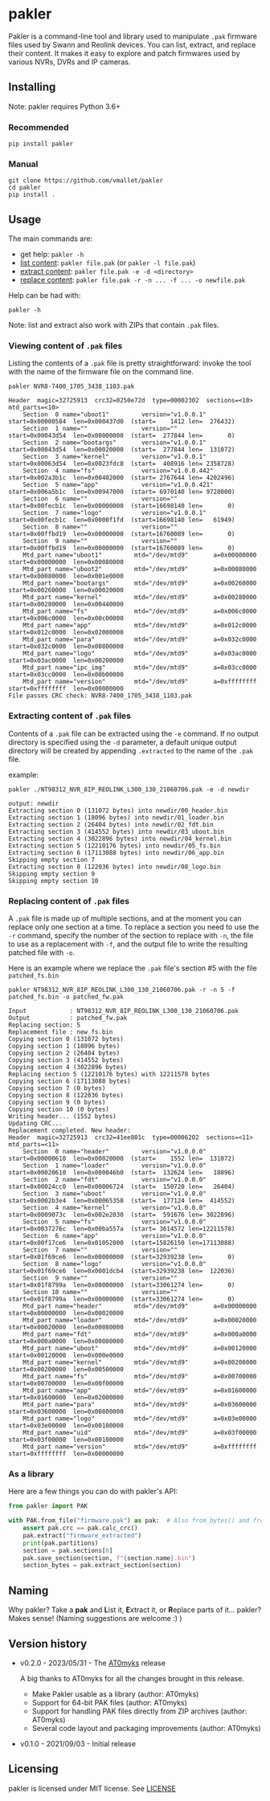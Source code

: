 # pakler

Pakler is a command-line tool and library used to manipulate `.pak` firmware files
used by Swann and Reolink devices. You can list, extract, and replace their
content. It makes it easy to explore and patch firmwares used by various
NVRs, DVRs and IP cameras.

## Installing

Note: pakler requires Python 3.6+

### Recommended

```shell
pip install pakler
```

### Manual

```shell
git clone https://github.com/vmallet/pakler
cd pakler
pip install .
```

## Usage

The main commands are:
 * get help: `pakler -h`
 * [list content](#viewing-content-of-pak-files): `pakler file.pak` (or `pakler -l file.pak`)
 * [extract content](#extracting-content-of-pak-files): `pakler file.pak -e -d <directory>`
 * [replace content](#replacing-content-of-pak-files): `pakler file.pak -r -n ... -f ... -o newfile.pak`

Help can be had with:
```shell
pakler -h
```

Note: list and extract also work with ZIPs that contain `.pak` files.

### Viewing content of `.pak` files

Listing the contents of a `.pak` file is pretty straightforward: invoke the
tool with the name of the firmware file on the command line.

```shell
pakler NVR8-7400_1705_3438_1103.pak
```

```
Header  magic=32725913  crc32=0250e72d  type=00002302  sections=<10>  mtd_parts=<10>
    Section  0 name="uboot1"         version="v1.0.0.1"       start=0x00000584  len=0x000437d0  (start=    1412 len=  276432)
    Section  1 name=""               version=""               start=0x00043d54  len=0x00000000  (start=  277844 len=       0)
    Section  2 name="bootargs"       version="v1.0.0.1"       start=0x00043d54  len=0x00020000  (start=  277844 len=  131072)
    Section  3 name="kernel"         version="v1.0.0.1"       start=0x00063d54  len=0x0023fdc8  (start=  408916 len= 2358728)
    Section  4 name="fs"             version="v1.0.0.442"     start=0x002a3b1c  len=0x00402000  (start= 2767644 len= 4202496)
    Section  5 name="app"            version="v1.0.0.421"     start=0x006a5b1c  len=0x00947000  (start= 6970140 len= 9728000)
    Section  6 name=""               version=""               start=0x00fecb1c  len=0x00000000  (start=16698140 len=       0)
    Section  7 name="logo"           version="v1.0.0.1"       start=0x00fecb1c  len=0x0000f1fd  (start=16698140 len=   61949)
    Section  8 name=""               version=""               start=0x00ffbd19  len=0x00000000  (start=16760089 len=       0)
    Section  9 name=""               version=""               start=0x00ffbd19  len=0x00000000  (start=16760089 len=       0)
    Mtd_part name="uboot1"         mtd="/dev/mtd9"       a=0x00000000  start=0x00000000  len=0x00080000
    Mtd_part name="uboot2"         mtd="/dev/mtd9"       a=0x00080000  start=0x00080000  len=0x001e0000
    Mtd_part name="bootargs"       mtd="/dev/mtd9"       a=0x00260000  start=0x00260000  len=0x00020000
    Mtd_part name="kernel"         mtd="/dev/mtd9"       a=0x00280000  start=0x00280000  len=0x00440000
    Mtd_part name="fs"             mtd="/dev/mtd9"       a=0x006c0000  start=0x006c0000  len=0x00c00000
    Mtd_part name="app"            mtd="/dev/mtd9"       a=0x012c0000  start=0x012c0000  len=0x02000000
    Mtd_part name="para"           mtd="/dev/mtd9"       a=0x032c0000  start=0x032c0000  len=0x00800000
    Mtd_part name="logo"           mtd="/dev/mtd9"       a=0x03ac0000  start=0x03ac0000  len=0x00200000
    Mtd_part name="ipc_img"        mtd="/dev/mtd9"       a=0x03cc0000  start=0x03cc0000  len=0x00b00000
    Mtd_part name="version"        mtd="/dev/mtd9"       a=0xffffffff  start=0xffffffff  len=0x00000000
File passes CRC check: NVR8-7400_1705_3438_1103.pak
```

### Extracting content of `.pak` files

Contents of a `.pak` file can be extracted using the `-e` command. If no
output directory is specified using the `-d` parameter, a default unique
output directory will be created by appending `.extracted` to the name of
the `.pak` file.

example:
```shell
pakler ./NT98312_NVR_8IP_REOLINK_L300_130_21060706.pak -e -d newdir
```
```
output: newdir
Extracting section 0 (131072 bytes) into newdir/00_header.bin
Extracting section 1 (18096 bytes) into newdir/01_loader.bin
Extracting section 2 (26404 bytes) into newdir/02_fdt.bin
Extracting section 3 (414552 bytes) into newdir/03_uboot.bin
Extracting section 4 (3022896 bytes) into newdir/04_kernel.bin
Extracting section 5 (12210176 bytes) into newdir/05_fs.bin
Extracting section 6 (17113088 bytes) into newdir/06_app.bin
Skipping empty section 7
Extracting section 8 (122036 bytes) into newdir/08_logo.bin
Skipping empty section 9
Skipping empty section 10
```

### Replacing content of `.pak` files

A `.pak` file is made up of multiple sections, and at the moment you can
replace only one section at a time. To replace a section you need to 
use the `-r` command, specify the number of the section to replace with `-n`,
the file to use as a replacement with `-f`, and the output file to write
the resulting patched file with `-o`.

Here is an example where we replace the `.pak` file's section #5 with the
file `patched_fs.bin`

```shell
pakler NT98312_NVR_8IP_REOLINK_L300_130_21060706.pak -r -n 5 -f patched_fs.bin -o patched_fw.pak
````

```
Input            : NT98312_NVR_8IP_REOLINK_L300_130_21060706.pak
Output           : patched_fw.pak
Replacing section: 5
Replacement file : new_fs.bin
Copying section 0 (131072 bytes)
Copying section 1 (18096 bytes)
Copying section 2 (26404 bytes)
Copying section 3 (414552 bytes)
Copying section 4 (3022896 bytes)
Replacing section 5 (12210176 bytes) with 12211578 bytes
Copying section 6 (17113088 bytes)
Copying section 7 (0 bytes)
Copying section 8 (122036 bytes)
Copying section 9 (0 bytes)
Copying section 10 (0 bytes)
Writing header... (1552 bytes)
Updating CRC...
Replacement completed. New header:
Header  magic=32725913  crc32=41ee801c  type=00006202  sections=<11>  mtd_parts=<11>
    Section  0 name="header"         version="v1.0.0.0"       start=0x00000610  len=0x00020000  (start=    1552 len=  131072)
    Section  1 name="loader"         version="v1.0.0.0"       start=0x00020610  len=0x000046b0  (start=  132624 len=   18096)
    Section  2 name="fdt"            version="v1.0.0.0"       start=0x00024cc0  len=0x00006724  (start=  150720 len=   26404)
    Section  3 name="uboot"          version="v1.0.0.0"       start=0x0002b3e4  len=0x00065358  (start=  177124 len=  414552)
    Section  4 name="kernel"         version="v1.0.0.0"       start=0x0009073c  len=0x002e2030  (start=  591676 len= 3022896)
    Section  5 name="fs"             version="v1.0.0.0"       start=0x0037276c  len=0x00ba557a  (start= 3614572 len=12211578)
    Section  6 name="app"            version="v1.0.0.0"       start=0x00f17ce6  len=0x01052000  (start=15826150 len=17113088)
    Section  7 name=""               version=""               start=0x01f69ce6  len=0x00000000  (start=32939238 len=       0)
    Section  8 name="logo"           version="v1.0.0.0"       start=0x01f69ce6  len=0x0001dcb4  (start=32939238 len=  122036)
    Section  9 name=""               version=""               start=0x01f8799a  len=0x00000000  (start=33061274 len=       0)
    Section 10 name=""               version=""               start=0x01f8799a  len=0x00000000  (start=33061274 len=       0)
    Mtd_part name="header"         mtd="/dev/mtd9"       a=0x00000000  start=0x00000000  len=0x00020000
    Mtd_part name="loader"         mtd="/dev/mtd9"       a=0x00020000  start=0x00020000  len=0x00080000
    Mtd_part name="fdt"            mtd="/dev/mtd9"       a=0x000a0000  start=0x000a0000  len=0x00080000
    Mtd_part name="uboot"          mtd="/dev/mtd9"       a=0x00120000  start=0x00120000  len=0x000e0000
    Mtd_part name="kernel"         mtd="/dev/mtd9"       a=0x00200000  start=0x00200000  len=0x00500000
    Mtd_part name="fs"             mtd="/dev/mtd9"       a=0x00700000  start=0x00700000  len=0x00f00000
    Mtd_part name="app"            mtd="/dev/mtd9"       a=0x01600000  start=0x01600000  len=0x02000000
    Mtd_part name="para"           mtd="/dev/mtd9"       a=0x03600000  start=0x03600000  len=0x00800000
    Mtd_part name="logo"           mtd="/dev/mtd9"       a=0x03e00000  start=0x03e00000  len=0x00100000
    Mtd_part name="uid"            mtd="/dev/mtd9"       a=0x03f00000  start=0x03f00000  len=0x00100000
    Mtd_part name="version"        mtd="/dev/mtd9"       a=0xffffffff  start=0xffffffff  len=0x00000000
```

### As a library

Here are a few things you can do with pakler's API:

```py
from pakler import PAK

with PAK.from_file("firmware.pak") as pak:  # Also from_bytes() and from_fd()
    assert pak.crc == pak.calc_crc()
    pak.extract("firmware_extracted")
    print(pak.partitions)
    section = pak.sections[0]
    pak.save_section(section, f"{section.name}.bin")
    section_bytes = pak.extract_section(section)
```

## Naming

Why pakler? Take a **pak** and **L**ist it, **E**xtract it, or **R**eplace 
parts of it... pakler? Makes sense! (Naming suggestions are welcome :) )

## Version history

* v0.2.0 - 2023/05/31 - The [AT0myks](https://github.com/AT0myks) release
  
  A big thanks to AT0myks for all the changes brought in this release.
  - Make Pakler usable as a library (author: AT0myks)
  - Support for 64-bit PAK files (author: AT0myks)
  - Support for handling PAK files directly from ZIP archives (author: AT0myks)
  - Several code layout and packaging improvements (author: AT0myks)

* v0.1.0 - 2021/09/03 - Initial release

## Licensing

pakler is licensed under MIT license. See [LICENSE](LICENSE)
